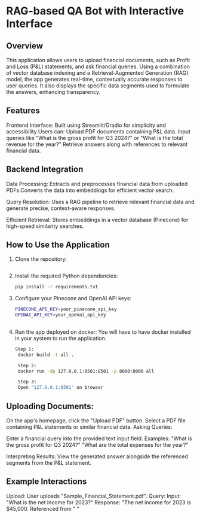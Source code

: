 # RAG-based QA Bot with Interactive Interface



## Overview
This application allows users to upload financial documents, such as Profit and Loss (P&L) statements, and ask financial queries. 
Using a combination of vector database indexing and a Retrieval-Augmented Generation (RAG) model, the app generates real-time, contextually accurate responses to user queries. 
It also displays the specific data segments used to formulate the answers, enhancing transparency.


## Features
Frontend Interface: Built using Streamlit/Gradio for simplicity and accessibility
Users can:
Upload PDF documents containing P&L data.
Input queries like "What is the gross profit for Q3 2024?" or "What is the total revenue for the year?"
Retrieve answers along with references to relevant financial data.

## Backend Integration
Data Processing:
   Extracts and preprocesses financial data from uploaded PDFs.Converts the data into embeddings for efficient vector search.
   
Query Resolution:
   Uses a RAG pipeline to retrieve relevant financial data and generate precise, context-aware responses.
   
Efficient Retrieval:
   Stores embeddings in a vector database (Pinecone) for high-speed similarity searches.

## How to Use the Application

1. Clone the repository:

   ```bash
   

2. Install the required Python dependencies:

   ```bash
   pip install -r requirements.txt

3. Configure your Pinecone and OpenAI API keys:

   ```bash
   PINECONE_API_KEY=your_pinecone_api_key
   OPENAI_API_KEY=your_openai_api_key
    
4. Run the app deployed on docker:
   You will have to have docker installed in your system to run the application.
   
   ```bash
   Step 1:
    docker build -t all .

    Step 2:
    docker run -dp 127.0.0.1:8501:8501 -p 8000:8000 all

    Step 3:
    Open "127.0.0.1:8501" on browser
   
## Uploading Documents:

On the app's homepage, click the "Upload PDF" button.
Select a PDF file containing P&L statements or similar financial data.
Asking Queries:

Enter a financial query into the provided text input field.
Examples:
"What is the gross profit for Q3 2024?"
"What are the total expenses for the year?"

Interpreting Results:
View the generated answer alongside the referenced segments from the P&L statement.

## Example Interactions
Upload:
User uploads "Sample_Financial_Statement.pdf".
Query:
Input: "What is the net income for 2023?"
Response: "The net income for 2023 is $45,000. Referenced from "  "
   
